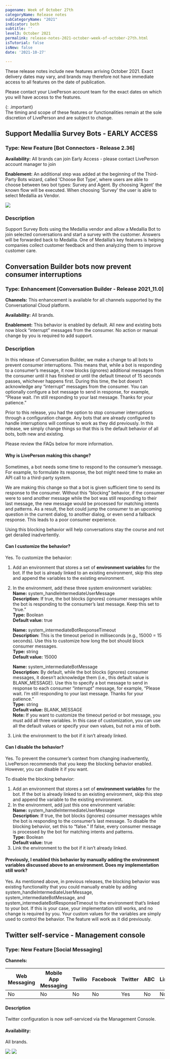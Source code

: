 ```yaml
---
pagename: Week of October 27th
categoryName: Release notes
subCategoryName: "2021"
indicator: both
subtitle: ''
level3: October 2021
permalink: release-notes-2021-october-week-of-october-27th.html
isTutorial: false
isNew: false
date: '2021-10-27'

---
```


These release notes include new features arriving October 2021. Exact delivery dates may vary, and brands may therefore not have immediate access to all features on the date of publication.

Please contact your LivePerson account team for the exact dates on which you will have access to the features.

{: .important}  
The timing and scope of these features or functionalities remain at the sole discretion of LivePerson and are subject to change.

## Support Medallia Survey Bots - EARLY ACCESS

### Type: New Feature [Bot Connectors - Release 2.36]

**Availability:** All brands can join Early Access - please contact LivePerson account manager to join

**Enablement:** An additional step was added at the beginning of the Third-Party Bots wizard, called 'Choose Bot Type',  where users are able to choose between two bot types: Survey and Agent. By choosing 'Agent' the known flow will be executed. When choosing 'Survey' the user is able to select Medallia as Vendor.

![](img/RN-bot-conn-1.png)

### Description
Support Survey Bots using the Medallia vendor and allow a Medallia Bot to join selected conversations and start a survey with the customer. Answers will be forwarded back to Medallia. One of Medallia’s key features is helping companies collect customer feedback and then analyzing them to improve customer care. 

## Conversation Builder bots now prevent consumer interruptions

### Type: Enhancement [Conversation Builder - Release 2021_11.0]

**Channels:** This enhancement is available for all channels supported by the Conversational Cloud platform.

**Availability:** All brands.

**Enablement:** This behavior is enabled by default. All new and existing bots now block “interrupt” messages from the consumer. No action or manual change by you is required to add support.

### Description
In this release of Conversation Builder, we make a change to all bots to prevent consumer interruptions. This means that, while a bot is responding to a consumer’s message, it now blocks (ignores) additional messages from the consumer until it has finished or until the default timeout of 15 seconds passes, whichever happens first. During this time, the bot doesn’t acknowledge any “interrupt” messages from the consumer. You can optionally configure a bot message to send in response, for example, “Please wait. I’m still responding to your last message. Thanks for your patience.”

Prior to this release, you had the option to stop consumer interruptions through a configuration change. Any bots that are already configured to handle interruptions will continue to work as they did previously. In this release, we simply change things so that this is the default behavior of all bots, both new and existing.

Please review the FAQs below for more information.

#### Why is LivePerson making this change?

Sometimes, a bot needs some time to respond to the consumer’s message. For example, to formulate its response, the bot might need time to make an API call to a third-party system.

We are making this change so that a bot is given sufficient time to send its response to the consumer. Without this “blocking” behavior, if the consumer were to send another message while the bot was still responding to their last message, the new message would be processed for matching intents and patterns. As a result, the bot could jump the consumer to an upcoming question in the current dialog, to another dialog, or even send a fallback response. This leads to a poor consumer experience.

Using this blocking behavior will help conversations stay the course and not get derailed inadvertently.

#### Can I customize the behavior?
Yes. To customize the behavior:
1. Add an environment that stores a set of **environment variables** for the bot. If the bot is already linked to an existing environment, skip this step and append the variables to the existing environment.
2. In the environment, add these three system environment variables:<br>
    **Name:** system_handleIntermediateUserMessage<br>
    **Description:** If true, the bot blocks (ignores) consumer messages while the bot is responding to the consumer’s last message. Keep this set to “true.”<br>
    **Type:** Boolean<br>
    **Default value:** true<br>

    **Name:** system_intermediateBotResponseTimeout<br>
    **Description:** This is the timeout period in milliseconds (e.g., 15000 = 15 seconds). Use this to customize how long the bot should block consumer messages.<br>
    **Type:** string<br>
    **Default value:** 15000<br>

    **Name:** system_intermediateBotMessage<br>
    **Description:** By default, while the bot blocks (ignores) consumer messages, it doesn’t acknowledge  them (i.e., this default value is BLANK_MESSAGE). Use this to specify a bot message to send in response to each consumer “interrupt” message, for example, “Please wait. I’m still responding to your last message. Thanks for your patience.”<br>
    **Type:** string<br>
    **Default value:** BLANK_MESSAGE<br>
    **Note:** If you want to customize the timeout period or bot message, you must add all three variables. In this case of customization, you can use all the default values or specify your own values, but not a mix of both.<br>
3. Link the environment to the bot if it isn’t already linked.

#### Can I disable the behavior?
Yes. To prevent the consumer’s context from changing inadvertently, LivePerson recommends that you keep the blocking behavior enabled. However, you can disable it if you want.

To disable the blocking behavior:

1. Add an environment that stores a set of **environment variables** for the bot. If the bot is already linked to an existing environment, skip this step and append the variable to the existing environment.
2. In the environment, add just this one environment variable:<br>
    **Name:** system_handleIntermediateUserMessage<br>
    **Description:** If true, the bot blocks (ignores) consumer messages while the bot is responding to the consumer’s last message. To disable the blocking behavior, set this to “false.” If false, every consumer message is processed by the bot for matching intents and patterns.<br>
    **Type:** Boolean<br>
    **Default value:** true<br>
3. Link the environment to the bot if it isn’t already linked.

#### Previously, I enabled this behavior by manually adding the environment variables discussed above to an environment. Does my implementation still work?
Yes. As mentioned above, in previous releases, the blocking behavior was existing functionality that you could manually enable by adding system_handleIntermediateUserMessage, system_intermediateBotMessage, and system_intermediateBotResponseTimeout to the environment that’s linked to your bot. If this is your case, your implementation still works, and no change is required by you. Your custom values for the variables are simply used to control the behavior. The feature will work as it did previously.

## Twitter self-service - Management console

### Type: New Feature [Social Messaging]

**Channels:**

<div class="tablecontainer">

<table class="releasenotes">

<thead>

<tr class="categoryrow">

<th>Web Messaging</th>

<th>Mobile App Messaging</th>

<th>Twilio</th>

<th>Facebook</th>

<th>Twitter</th>

<th>ABC</th>

<th>Line</th>

<th>RCS Business Messaging</th>

<th>Google My Business</th>

<th>WhatsApp Business</th>

<th>CM</th>

<th>Chat</th>

</tr>

</thead>

<tbody>

<tr>

<td>No</td>

<td>No</td>

<td>No</td>

<td>No</td>

<td>Yes</td>

<td>No</td>

<td>No</td>

<td>No</td>

<td>No</td>

<td>No</td>

<td>No</td>

<td>No</td>

</tr>

</tbody>

</table>

</div>

#### Description
Twitter configuration is now self-serviced via the Management Console. 

#### Availability: 
All brands.

![](img/week-of-october-27th-1.png)
![](img/week-of-october-27th-2.png)
